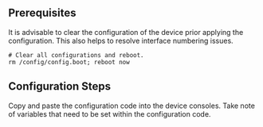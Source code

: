 ## Prerequisites

It is advisable to clear the configuration of the device prior applying the configuration. This also helps to resolve interface numbering issues.

    # Clear all configurations and reboot.
    rm /config/config.boot; reboot now

## Configuration Steps
Copy and paste the configuration code into the device consoles. Take note of variables that need to be set within the configuration code.
